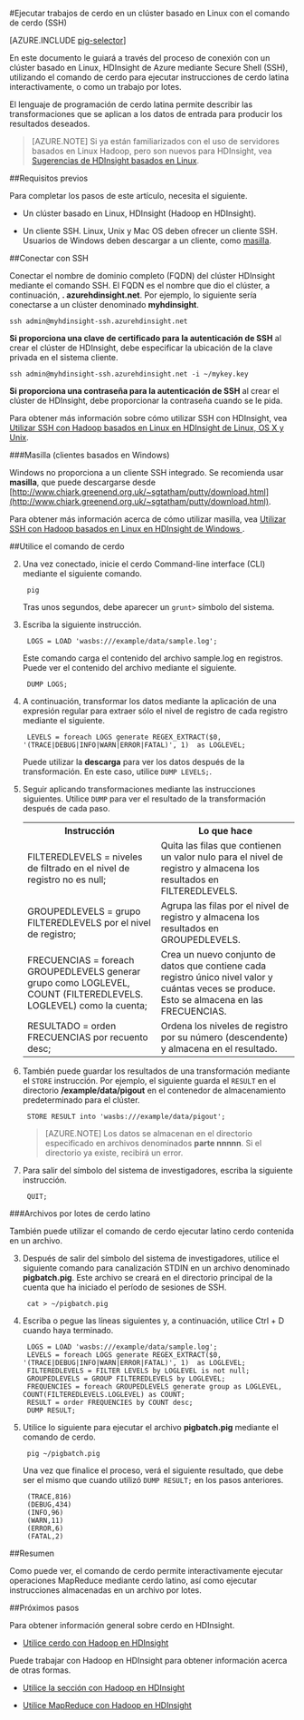 <properties
   pageTitle="Utilizar Hadoop cerdo con SSH en un clúster de HDInsight | Microsoft Azure"
   description="Aprenda cómo conectarse a un clúster Hadoop basados en Linux con SSH y, a continuación, utilice el comando de cerdo para ejecutar de forma interactiva instrucciones de cerdo latino, o como un trabajo por lotes."
   services="hdinsight"
   documentationCenter=""
   authors="Blackmist"
   manager="jhubbard"
   editor="cgronlun"
    tags="azure-portal"/>

<tags
   ms.service="hdinsight"
   ms.devlang="na"
   ms.topic="article"
   ms.tgt_pltfrm="na"
   ms.workload="big-data"
   ms.date="10/11/2016"
   ms.author="larryfr"/>

#<a name="run-pig-jobs-on-a-linux-based-cluster-with-the-pig-command-ssh"></a>Ejecutar trabajos de cerdo en un clúster basado en Linux con el comando de cerdo (SSH)

[AZURE.INCLUDE [pig-selector](../../includes/hdinsight-selector-use-pig.md)]

En este documento le guiará a través del proceso de conexión con un clúster basado en Linux, HDInsight de Azure mediante Secure Shell (SSH), utilizando el comando de cerdo para ejecutar instrucciones de cerdo latina interactivamente, o como un trabajo por lotes.

El lenguaje de programación de cerdo latina permite describir las transformaciones que se aplican a los datos de entrada para producir los resultados deseados.

> [AZURE.NOTE] Si ya están familiarizados con el uso de servidores basados en Linux Hadoop, pero son nuevos para HDInsight, vea [Sugerencias de HDInsight basados en Linux](hdinsight-hadoop-linux-information.md).

##<a id="prereq"></a>Requisitos previos

Para completar los pasos de este artículo, necesita el siguiente.

* Un clúster basado en Linux, HDInsight (Hadoop en HDInsight).

* Un cliente SSH. Linux, Unix y Mac OS deben ofrecer un cliente SSH. Usuarios de Windows deben descargar a un cliente, como [masilla](http://www.chiark.greenend.org.uk/~sgtatham/putty/download.html).

##<a id="ssh"></a>Conectar con SSH

Conectar el nombre de dominio completo (FQDN) del clúster HDInsight mediante el comando SSH. El FQDN es el nombre que dio el clúster, a continuación, **. azurehdinsight.net**. Por ejemplo, lo siguiente sería conectarse a un clúster denominado **myhdinsight**.

    ssh admin@myhdinsight-ssh.azurehdinsight.net

**Si proporciona una clave de certificado para la autenticación de SSH** al crear el clúster de HDInsight, debe especificar la ubicación de la clave privada en el sistema cliente.

    ssh admin@myhdinsight-ssh.azurehdinsight.net -i ~/mykey.key

**Si proporciona una contraseña para la autenticación de SSH** al crear el clúster de HDInsight, debe proporcionar la contraseña cuando se le pida.

Para obtener más información sobre cómo utilizar SSH con HDInsight, vea [Utilizar SSH con Hadoop basados en Linux en HDInsight de Linux, OS X y Unix](hdinsight-hadoop-linux-use-ssh-unix.md).

###<a name="putty-windows-based-clients"></a>Masilla (clientes basados en Windows)

Windows no proporciona a un cliente SSH integrado. Se recomienda usar **masilla**, que puede descargarse desde [http://www.chiark.greenend.org.uk/~sgtatham/putty/download.html](http://www.chiark.greenend.org.uk/~sgtatham/putty/download.html).

Para obtener más información acerca de cómo utilizar masilla, vea [Utilizar SSH con Hadoop basados en Linux en HDInsight de Windows ](hdinsight-hadoop-linux-use-ssh-windows.md).

##<a id="pig"></a>Utilice el comando de cerdo

2. Una vez conectado, inicie el cerdo Command-line interface (CLI) mediante el siguiente comando.

        pig

    Tras unos segundos, debe aparecer un `grunt>` símbolo del sistema.

3. Escriba la siguiente instrucción.

        LOGS = LOAD 'wasbs:///example/data/sample.log';

    Este comando carga el contenido del archivo sample.log en registros. Puede ver el contenido del archivo mediante el siguiente.

        DUMP LOGS;

4. A continuación, transformar los datos mediante la aplicación de una expresión regular para extraer sólo el nivel de registro de cada registro mediante el siguiente.

        LEVELS = foreach LOGS generate REGEX_EXTRACT($0, '(TRACE|DEBUG|INFO|WARN|ERROR|FATAL)', 1)  as LOGLEVEL;

    Puede utilizar la **descarga** para ver los datos después de la transformación. En este caso, utilice `DUMP LEVELS;`.

5. Seguir aplicando transformaciones mediante las instrucciones siguientes. Utilice `DUMP` para ver el resultado de la transformación después de cada paso.

    <table>
    <tr>
    <th>Instrucción</th><th>Lo que hace</th>
    </tr>
    <tr>
    <td>FILTEREDLEVELS = niveles de filtrado en el nivel de registro no es null;</td><td>Quita las filas que contienen un valor nulo para el nivel de registro y almacena los resultados en FILTEREDLEVELS.</td>
    </tr>
    <tr>
    <td>GROUPEDLEVELS = grupo FILTEREDLEVELS por el nivel de registro;</td><td>Agrupa las filas por el nivel de registro y almacena los resultados en GROUPEDLEVELS.</td>
    </tr>
    <tr>
    <td>FRECUENCIAS = foreach GROUPEDLEVELS generar grupo como LOGLEVEL, COUNT (FILTEREDLEVELS. LOGLEVEL) como la cuenta;</td><td>Crea un nuevo conjunto de datos que contiene cada registro único nivel valor y cuántas veces se produce. Esto se almacena en las FRECUENCIAS.</td>
    </tr>
    <tr>
    <td>RESULTADO = orden FRECUENCIAS por recuento desc;</td><td>Ordena los niveles de registro por su número (descendente) y almacena en el resultado.</td>
    </tr>
    </table>

6. También puede guardar los resultados de una transformación mediante el `STORE` instrucción. Por ejemplo, el siguiente guarda el `RESULT` en el directorio **/example/data/pigout** en el contenedor de almacenamiento predeterminado para el clúster.

        STORE RESULT into 'wasbs:///example/data/pigout';

    > [AZURE.NOTE] Los datos se almacenan en el directorio especificado en archivos denominados **parte nnnnn**. Si el directorio ya existe, recibirá un error.

7. Para salir del símbolo del sistema de investigadores, escriba la siguiente instrucción.

        QUIT;

###<a name="pig-latin-batch-files"></a>Archivos por lotes de cerdo latino

También puede utilizar el comando de cerdo ejecutar latino cerdo contenida en un archivo.

3. Después de salir del símbolo del sistema de investigadores, utilice el siguiente comando para canalización STDIN en un archivo denominado **pigbatch.pig**. Este archivo se creará en el directorio principal de la cuenta que ha iniciado el período de sesiones de SSH.

        cat > ~/pigbatch.pig

4. Escriba o pegue las líneas siguientes y, a continuación, utilice Ctrl + D cuando haya terminado.

        LOGS = LOAD 'wasbs:///example/data/sample.log';
        LEVELS = foreach LOGS generate REGEX_EXTRACT($0, '(TRACE|DEBUG|INFO|WARN|ERROR|FATAL)', 1)  as LOGLEVEL;
        FILTEREDLEVELS = FILTER LEVELS by LOGLEVEL is not null;
        GROUPEDLEVELS = GROUP FILTEREDLEVELS by LOGLEVEL;
        FREQUENCIES = foreach GROUPEDLEVELS generate group as LOGLEVEL, COUNT(FILTEREDLEVELS.LOGLEVEL) as COUNT;
        RESULT = order FREQUENCIES by COUNT desc;
        DUMP RESULT;

5. Utilice lo siguiente para ejecutar el archivo **pigbatch.pig** mediante el comando de cerdo.

        pig ~/pigbatch.pig

    Una vez que finalice el proceso, verá el siguiente resultado, que debe ser el mismo que cuando utilizó `DUMP RESULT;` en los pasos anteriores.

        (TRACE,816)
        (DEBUG,434)
        (INFO,96)
        (WARN,11)
        (ERROR,6)
        (FATAL,2)

##<a id="summary"></a>Resumen

Como puede ver, el comando de cerdo permite interactivamente ejecutar operaciones MapReduce mediante cerdo latino, así como ejecutar instrucciones almacenadas en un archivo por lotes.

##<a id="nextsteps"></a>Próximos pasos

Para obtener información general sobre cerdo en HDInsight.

* [Utilice cerdo con Hadoop en HDInsight](hdinsight-use-pig.md)

Puede trabajar con Hadoop en HDInsight para obtener información acerca de otras formas.

* [Utilice la sección con Hadoop en HDInsight](hdinsight-use-hive.md)

* [Utilice MapReduce con Hadoop en HDInsight](hdinsight-use-mapreduce.md)
